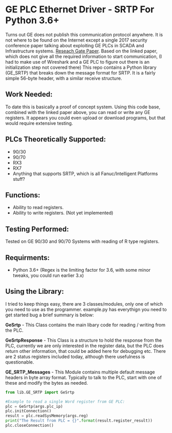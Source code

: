 # GE PLC Ethernet Driver - SRTP For Python 3.6+
Turns out GE does not publish this communication protocol anywhere. It is not where to be found on the Internet except a single 2017 security conference paper talking about exploiting GE PLCs in SCADA and Infrastructure systems. 
[Reseach Gate Paper](https://www.researchgate.net/publication/318925679_Leveraging_the_SRTP_protocol_for_over-the-network_memory_acquisition_of_a_GE_Fanuc_Series_90-30). 
Based on the linked paper, which does not give all the required information to start communication, (I had to make use of Wireshark and a GE PLC to figure out there is an initialization step not covered there)
This repo contains a Python library (GE_SRTP) that breaks down the message format for SRTP. It is a fairly simple 56-byte header, with a similar receive structure.

## Work Needed: ##
To date this is basically a proof of concept system. Using this code base, combined with the linked paper above, you can read or write any GE registers. It appears you could even upload or download programs, but that would require extensive testing.

## PLCs Theoretically Supported: ##
 - 90/30
 - 90/70
 - RX3
 - RX7
 - Anything that supports SRTP, which is all Fanuc/Intelligent Platforms stuff?

## Functions: ##
 - Ability to read registers.
 - Ability to write registers. (Not yet implemented)

## Testing Performed: ##
Tested on GE 90/30 and 90/70 Systems with reading of R type registers.

## Requirments: ##
- Python 3.6+ (Regex is the limiting factor for 3.6, with some minor tweaks, you could run earlier 3.x)

## Using the Library: ##
I tried to keep things easy, there are 3 classes/modules, only one of which you need to use as the programmer. example.py has everythign you need to get started bug a brief summary is below:

**GeSrtp** -
This Class contains the main libary code for reading / writing from the PLC.

**GeSrtpResponse** -
This Class is a structure to hold the response from the PLC, currently we are only interested in the register data, but the PLC does return other information, that could be added here for debugging etc. There are 2 status registers included today, although there usefulness is questionable.

**GE_SRTP_Messages** -
This Module contains multiple default message headers in byte array format.
Typically to talk to the PLC, start with one of these and modify the bytes as needed.

```python
from lib.GE_SRTP import GeSrtp

#Example to read a single Word register from GE PLC:
plc = GeSrtp(args.plc_ip) 
plc.initConnection()
result = plc.readSysMemory(args.reg)
print("The Result from PLC = {}".format(result.register_result))
plc.closeConnection()
```

